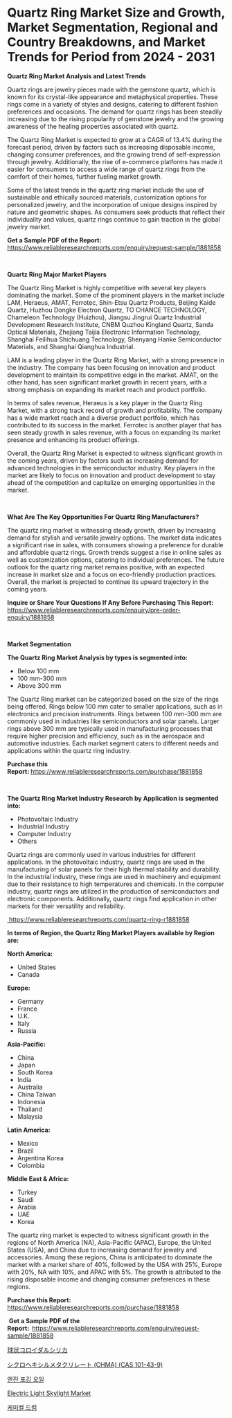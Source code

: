 <p><h1>Quartz Ring Market Size and Growth, Market Segmentation, Regional and Country Breakdowns, and Market Trends for Period from 2024 -  2031</h1></p><p><strong>Quartz Ring Market Analysis and Latest Trends</strong></p>
<p><p>Quartz rings are jewelry pieces made with the gemstone quartz, which is known for its crystal-like appearance and metaphysical properties. These rings come in a variety of styles and designs, catering to different fashion preferences and occasions. The demand for quartz rings has been steadily increasing due to the rising popularity of gemstone jewelry and the growing awareness of the healing properties associated with quartz.</p><p>The Quartz Ring Market is expected to grow at a CAGR of 13.4% during the forecast period, driven by factors such as increasing disposable income, changing consumer preferences, and the growing trend of self-expression through jewelry. Additionally, the rise of e-commerce platforms has made it easier for consumers to access a wide range of quartz rings from the comfort of their homes, further fueling market growth.</p><p>Some of the latest trends in the quartz ring market include the use of sustainable and ethically sourced materials, customization options for personalized jewelry, and the incorporation of unique designs inspired by nature and geometric shapes. As consumers seek products that reflect their individuality and values, quartz rings continue to gain traction in the global jewelry market.</p></p>
<p><strong>Get a Sample PDF of the Report:&nbsp;</strong> <a href="https://www.reliableresearchreports.com/enquiry/request-sample/1881858">https://www.reliableresearchreports.com/enquiry/request-sample/1881858</a></p>
<p>&nbsp;</p>
<p><strong>Quartz Ring Major Market Players</strong></p>
<p><p>The Quartz Ring Market is highly competitive with several key players dominating the market. Some of the prominent players in the market include LAM, Heraeus, AMAT, Ferrotec, Shin-Etsu Quartz Products, Beijing Kaide Quartz, Huzhou Dongke Electron Quartz, TO CHANCE TECHNOLOGY, Chameleon Technology (Huizhou), Jiangsu Jingrui Quartz Industrial Development Research Institute, CNBM Quzhou Kingland Quartz, Sanda Optical Materials, Zhejiang Taijia Electronic Information Technology, Shanghai Feilihua Shichuang Technology, Shenyang Hanke Semiconductor Materials, and Shanghai Qianghua Industrial.</p><p>LAM is a leading player in the Quartz Ring Market, with a strong presence in the industry. The company has been focusing on innovation and product development to maintain its competitive edge in the market. AMAT, on the other hand, has seen significant market growth in recent years, with a strong emphasis on expanding its market reach and product portfolio.</p><p>In terms of sales revenue, Heraeus is a key player in the Quartz Ring Market, with a strong track record of growth and profitability. The company has a wide market reach and a diverse product portfolio, which has contributed to its success in the market. Ferrotec is another player that has seen steady growth in sales revenue, with a focus on expanding its market presence and enhancing its product offerings.</p><p>Overall, the Quartz Ring Market is expected to witness significant growth in the coming years, driven by factors such as increasing demand for advanced technologies in the semiconductor industry. Key players in the market are likely to focus on innovation and product development to stay ahead of the competition and capitalize on emerging opportunities in the market.</p></p>
<p>&nbsp;</p>
<p><strong>What Are The Key Opportunities For Quartz Ring Manufacturers?</strong></p>
<p><p>The quartz ring market is witnessing steady growth, driven by increasing demand for stylish and versatile jewelry options. The market data indicates a significant rise in sales, with consumers showing a preference for durable and affordable quartz rings. Growth trends suggest a rise in online sales as well as customization options, catering to individual preferences. The future outlook for the quartz ring market remains positive, with an expected increase in market size and a focus on eco-friendly production practices. Overall, the market is projected to continue its upward trajectory in the coming years.</p></p>
<p><strong>Inquire or Share Your Questions If Any Before Purchasing This Report:</strong> <a href="https://www.reliableresearchreports.com/enquiry/pre-order-enquiry/1881858">https://www.reliableresearchreports.com/enquiry/pre-order-enquiry/1881858</a></p>
<p>&nbsp;</p>
<p><strong>Market Segmentation</strong></p>
<p><strong>The Quartz Ring Market Analysis by types is segmented into:</strong></p>
<p><ul><li>Below 100 mm</li><li>100 mm-300 mm</li><li>Above 300 mm</li></ul></p>
<p><p>The Quartz Ring market can be categorized based on the size of the rings being offered. Rings below 100 mm cater to smaller applications, such as in electronics and precision instruments. Rings between 100 mm-300 mm are commonly used in industries like semiconductors and solar panels. Larger rings above 300 mm are typically used in manufacturing processes that require higher precision and efficiency, such as in the aerospace and automotive industries. Each market segment caters to different needs and applications within the quartz ring industry.</p></p>
<p><strong>Purchase this Report:&nbsp;</strong><a href="https://www.reliableresearchreports.com/purchase/1881858">https://www.reliableresearchreports.com/purchase/1881858</a></p>
<p>&nbsp;</p>
<p><strong>The Quartz Ring Market Industry Research by Application is segmented into:</strong></p>
<p><ul><li>Photovoltaic Industry</li><li>Industrial Industry</li><li>Computer Industry</li><li>Others</li></ul></p>
<p><p>Quartz rings are commonly used in various industries for different applications. In the photovoltaic industry, quartz rings are used in the manufacturing of solar panels for their high thermal stability and durability. In the industrial industry, these rings are used in machinery and equipment due to their resistance to high temperatures and chemicals. In the computer industry, quartz rings are utilized in the production of semiconductors and electronic components. Additionally, quartz rings find application in other markets for their versatility and reliability.</p></p>
<p><a href="https://www.reliableresearchreports.com/quartz-ring-r1881858">&nbsp;https://www.reliableresearchreports.com/quartz-ring-r1881858</a></p>
<p><strong>In terms of Region, the Quartz Ring Market Players available by Region are:</strong></p>
<p>
    <p> <strong> North America: </strong>
        <ul>
            <li>United States</li>
            <li>Canada</li>
        </ul>
        </p> 
    <p> <strong> Europe: </strong>
        <ul>
            <li>Germany</li>
            <li>France</li>
            <li>U.K.</li>
            <li>Italy</li>
            <li>Russia</li>
        </ul>
        </p> 
    <p> <strong> Asia-Pacific: </strong>
        <ul>
            <li>China</li>
            <li>Japan</li>
            <li>South Korea</li>
            <li>India</li>
            <li>Australia</li>
            <li>China Taiwan</li>
            <li>Indonesia</li>
            <li>Thailand</li>
            <li>Malaysia</li>
        </ul>
        </p> 
    <p> <strong> Latin America: </strong>
        <ul>
            <li>Mexico</li>
            <li>Brazil</li>
            <li>Argentina Korea</li>
            <li>Colombia</li>
        </ul>
        </p> 
    <p> <strong> Middle East & Africa: </strong>
        <ul>
            <li>Turkey</li>
            <li>Saudi</li>
            <li>Arabia</li>
            <li>UAE</li>
            <li>Korea</li>
        </ul>
    </p>
    </p>
<p><p>The quartz ring market is expected to witness significant growth in the regions of North America (NA), Asia-Pacific (APAC), Europe, the United States (USA), and China due to increasing demand for jewelry and accessories. Among these regions, China is anticipated to dominate the market with a market share of 40%, followed by the USA with 25%, Europe with 20%, NA with 10%, and APAC with 5%. The growth is attributed to the rising disposable income and changing consumer preferences in these regions.</p></p>
<p><strong>Purchase this Report: </strong><a href="https://www.reliableresearchreports.com/purchase/1881858">https://www.reliableresearchreports.com/purchase/1881858</a></p>
<p>&nbsp;<strong>Get a Sample PDF of the Report:&nbsp;&nbsp;</strong><a href="https://www.reliableresearchreports.com/enquiry/request-sample/1881858">https://www.reliableresearchreports.com/enquiry/request-sample/1881858</a></p>
<p><strong></strong></p>
<p><p><a href="https://github.com/DeonBoer2023/Market-Research-Report-List-1/blob/main/1616839147549.md">球状コロイダルシリカ</a></p><p><a href="https://github.com/dawson566/Market-Research-Report-List-1/blob/main/7142958147548.md">シクロヘキシルメタクリレート (CHMA) (CAS 101-43-9)</a></p><p><a href="https://github.com/vsckjg50460/Market-Research-Report-List-2/blob/main/4175780156732.md">엔진 포깅 오일</a></p><p><a href="https://github.com/vimar16th/Market-Research-Report-List-5/blob/main/electric-light-skylight-market.md">Electric Light Skylight Market</a></p><p><a href="https://github.com/GabrielBlanda5656/Market-Research-Report-List-2/blob/main/6123578156733.md">케미컬 드럼</a></p></p>